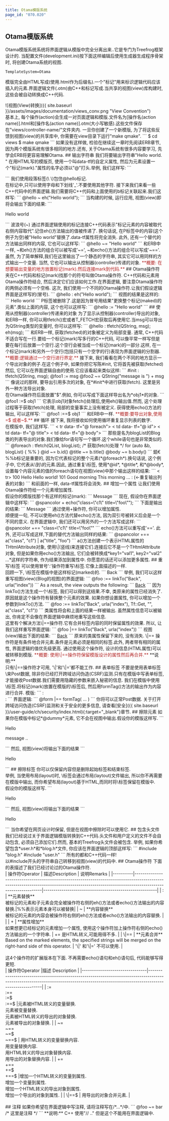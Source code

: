 ```yaml
---
title: Otama模版系统
page_id: "070.020"
---
```

## Otama模版系统
Otama模版系统系统将界面逻辑从模版中完全分离出来..它是专门为Treefrog框架设计的.
当配置文件(development.ini)按下面这样编辑后使用生成器生成程序骨架时, 将创建Otama系统的视图.
```
TemplateSystem=Otama
```
模版完全由HTML写成(使用.html作为后缀名).一个"标记"用来标识逻辑代码应该插入的元素.界面逻辑文件(.otm)由C++和标记写成.当共享的视图(view)库构建时,这些会被自动转换成C++代码.
<div class="img-center" markdown="1"> ![视图(View)转换]({{ site.baseurl }}/assets/images/documentation/views_conv.png "View Convention")
</div>
基本上, 每个操作(action)会生成一对页面逻辑和模版.文件名为[操作名(action name)].html和[操作名(action name)].otm(大小写敏感).这些文件保存在"views/controller-name/"文件夹内.
一旦你创建了一个新模版, 为了将这些反馈到视图(view)的共享库中, 你需要在view目录下运行"make qmake".
```
$ cd views
$ make qmake
``` 
如果没有这样做, 检验在继续这一章时先阅读ERB章节, 因为两个模版系统有很多相同的地方.还有, 关于Otama系统有很多内容要学习, 先学会ERB将更容易理解Otama.
## 输出字符串
我们将要输出字符串"Hello world.<br>"
在用HTML写的模版页, 使用一个叫data-tf的自定义属性, 然后为元素设置一个"标记(mark)."属性的名字必须以"@"打头.举例, 我们这样写:
```
<p data-tf="@hello"></p>
```
我们使用段落标签(\<p\> \</p\>)包住@hello标记.<br>
在标记中,只可以使用字母和下划线'_'.不要使用其他字符.
接下来我们来看一些C++代码中的界面逻辑.我们需要将C++代码和上面使用的b标记关联起来.我们这样写:
```
@hello ~ eh("Hello world");
```
当构建的时候, 运行应用, 视图(view)即将会输出下面的结果:
```
<p>Hello world</p>
```
波浪号(~) 通过界面逻辑使用的标记连接C++代码表示"标记元素的内容被取代右侧内容取代".记住eh()方法输出的值被传递了.
换句话说, 在P标签中的内容(这个例子为空)被"Hello world"替换了.data-tf属性将完全消失.
此外, 还有一个替代的方法输出同样的内容, 它也可以这样写:
```
@hello ~= "Hello world"
``` 
和ERB中一样, ~和eh()方法的组合可以被写成'~=', ~和echo()方法的组合可以写成'~=='.
虽然, 为了简单解释,我们在这里输出了一个静态的字符串, 其实它可以用同样的方式输出一个变量. 当然, 它也可以输出从控制器(controller)传递的对象.
<span style="color: #b22222">**概要: 在想要输出变量的地方放置标记(mark).然后连接mark到代码.** </span>
## Otama操作符
夹在C++代码和标记(mark)找那个的符号叫做Otama操作符.
C++代码和元素用Otama操作符结合, 然后决定它们应该如何工作.在界面逻辑, 要注意Otama操作符的两侧必须有一个空格.
这次, 我们使用一个不同的Otama操作符.让我们假设逻辑界面是这样写的(冒号).
```
@hello : eh("Hello world");
```
视图的结果是这样的:
```
Hello world
```
P标签被删除了.这是因为冒号用结果"更换整个标记(maked)的元素".类似上面的内容, 这个也可以这样写:
```
@hello := "Hello world"
```
## 使用从控制器(controller)传递来的对象
为了显示从控制器(controller)导出的对象, 和ERB一样, 你可以用tfetch()宏或者T_FETCH宏获取后再使用它.当msg可以导出为QString类型的变量时, 你可以这样写:
```
@hello : tfetch(QString, msg);  eh(msg);
```
和ERB一样, 获取(fetched)的对象被定义为局部变量.
通常, C++代码不适合写在一行.要给一个标记(mark)写多行的C++代码, 可以像平常一样写但是要在每行后放置一个空行.这个空行会被当成一个标记(mark)的一部分.这样, 在一个标记(mark)和另外一个空行(包括只有一个空字的行)表现为界面逻辑的分割器.
<span style="color: #b22222">**概要:逻辑通过一个空行进行界定.** </span>
接下来, 我们看看在两个不同的地方显示一个导出对象的例子.在这个例子中, 如果你把它写陈#init, 它将首先被获取(fetched)然后, 它可以在界面逻辑自由的使用.它应该看起来类似这样:
```
#init : tfetch(QString, msg);
@foo1 := msg
@foo2 ~= QString("message is ") + msg
```
像说过的那样, 要导出引用多次的对象, 在*#init*中进行获取(fetch).
这里是另外一种方法导出对象.<br>
在Otama操作符后面放置"$".例如, 你可以写成下面这样导出名为*obj1*的对象.
```
@foo1 :=$ obj1
```
它表示obj1对象fetch()处理后,使用eh()输出值.然而, 这个处理过程等于获取(fetch)处理, 局部的变量事实上没有被定义.
获得使用echo()方法的输出, 可以这样写:
```
@foo1 :==$ obj1
```
和ERB中一样.
<span style="color: #b22222">**概要:要导出对象,使用 =$ 或者~$.** </span>
## 循环
接下来, 我将接收如何使用循环重复显示列表的数字.<br>
在模版中, 我们这样写.
```
< tr data- tf="@ foreach"> 
< td data- tf="@ id"></ td>
< td data- tf="@ title"></ td>
< td data- tf="@ body"></ td>
</tr>
```
那些是名为blogList的Blog类的列表导出的对象.我们像给for语句写一个循环.这个while语句也是非常类似的.
```
@foreach :
tfetch(QList<Blog>, blogList);    /* 获取(fetch)处理 */
for (auto &b, blogList) {
%%
}
@id ~= b.id()
@title ~= b.title()
@body ~= b.body()
```
銆€
%%b标记是重要的, 因为它代表标记的整个元素(*@foreach*).换句话说, 这个例子中, 它代表从\<tr\>到\</ tr\>的元素.因此, 通过重复\<tr\>标签, 使用*@id*, *@title*, 和*@body*,设置每个内容元素的值的foreach语句在视图(view)中那个输出这样的结果:
```
< tr>
<td>100</td>
<td>Hello</td>
<td>Hello world!</td>
</tr><tr>
<td>101</td>
<td>Good morning</td>
<td>This morning ...</td>
</tr><tr>
: (<-重复输出列表的对象)
```
和前面的一样, data-tf属性将会消失.
## 增加一个属性
让我们使用Otama操作符给一个元素增加属性.<br>
假设你的模版找那个有这样的标记(mark):
```
<span data-tf="@spancolor">Message</span>
```
现在, 假设你在界面逻辑中这样写:
```
@spancolor + echo("class=\"c1\" title=\"foo\"");
```
下面是输出的结果:
```
<span class="c1" title="foo">Message</span>
```
通过使用+操作符, 你可以增加属性.<br>
顺便提一句, 不可以使用eh()方法代替echo()方法, 因为双引号被转义后会是一个不同的意义.
在界面逻辑中, 我们还可以用另外的一个方法写成这样:
```
@spancolor +== "class=\"c1\" title=\"foo\""
```
echo()方法可以重写成'=='.
此外, 还可以写成这样,下面的替代方法输出同样的结果:
```
@spancolor +== a("class", "c1") | a("title", "foo")
```
a()方法创建一个表示HTML属性的THtmlAttribute对象, 使用\|(竖线)来连接它们.连接后它不是一个THtmlAttribute对象, 但是如果你用echo()方法输出, 它们会被转换成*key1="val1", key2="val2" ...*这样的字符串, 作为结果添加到属性中.
你愿意的话还可以添加更多属性.
## 重写\<a\>标签
可以使用冒号':'操作符重写\<a\>标签.它像上面描述的一样.<br>
回顾一下, \<a\>标签在模版中是这样标记(marked)的.
```
<a class="c1" data-tf="@foo">Back</a>
```
举例, 我们可以这样重写视图(view)(Blog的视图)的界面逻辑:
```
@foo :== linkTo("Back", urla("index"))
```
As a result, the view outputs the following:
```
<a href="/Blog/index/">Back</a>
```
因为linkTo()方法生成一个\<a\>标签, 我们可以得到这结果.不幸, 类原来的属性已经消失了.原因就是这个操作符有替换整个元素的效果.
如果你想设置属性, 你可以增加一个参数到linkTo()方法.
```
@foo :== linkTo("Back", urla("index"), Tf::Get, "", a("class", "c1"))
```
类属性将会和上面的结果一样被输出.
虽然属性信息可以被输出, 你肯定不会像在界面逻辑中麻烦地重写这些信息.<br> 
这里有个解决方法\|==操作符.它有合并标签内容的同时保留属性的效果.
所以, 让我们这样重写界面逻辑:
```
@foo  |== linkTo("Back", urla("index"))
```
视图(view)输出下面的结果:
```
<a class="c1" href="/Blog/index/">Back</a>
```
原来的类属性保留下来的, 没有消失.
\|== 操作符是有条件地合并元素.条件是元素必须是相同的标签.此外, 两者带有相同的属性, 界面逻辑的值优先级更高.
通过使用这个操作符, 设计的信息(HTML属性)可以被转移到模版.
<span style="color: #b22222">**概要: 使用\|==操作符保留模版设计的属性然后再合并.** </span>
**说明:**<br>
只有\|==操作符才可用, '\|'和'\|='都不能工作.
## 表单标签
不要是使用表单标签\<form\>来Post数据, 除非你已经打开跨域访问伪造(CSRF)监测.只有在模版中写表单标签, 才能接收Post数据.我们需要用隐藏的参数来嵌入秘密的信息.
我们在模版中使用\<form\>标签.将标记(mark)放置在模版的\<form\>标签后, 然后用formTag()方法的输出作为内容进行合并.
模版:
```
:
<form method="post" data-tf="@form">
:
```
界面逻辑:
```
@form |== formTag( ... )
```
你将可以正常Post数据.
关于打开跨域访问伪造(CSRF)监测和关于安全的更多信息, 请查看[安全]({{ site.baseurl }}/user-guide/ch/security/index.html){:target="_blank"}章节.
## 擦除元素
如果你在模版中标记*@dummy*元素, 它不会在视图中输出.假设你的模版这样写.
```
<div>
<p>Hello </p>
<p data-tf="@dummy">message ..</p>
</div>
``` 
然后, 视图(view)将输出下面的结果
```
<div>
<p>Hello </p>
</div>
```
## 擦除标签
你可以仅保留内容但是删除起始标签和结束标签.<br>
举例, 当使用布局(layout)时, \<html\>标签会通过布局(laytout)文件输出, 所以你不再需要在模版中输出, 而你希望布局(layout)基于HTML,而同时将\<html\>标签保留在模版中.<br>
假设你的模版这样写.
```
<html data-tf="@dummytag">
<p>Hello </p>
</ html>
```
然后, 视图(view)将输出下面的结果
```
<p>Hello </p>
```
当你希望在网页设计时保留, 但是在视图中擦除时可以使用它.
## 包含头文件
我们已经说过关于界面逻辑模版转换到C++代码.头文件和用户定义的文件不会自动包含, 必须自己添加它们.然而, 基本的Treefrog头文件会被包含.
举例, 如果你希望包含*user.h*和*blog.h*文件, 你应该在界面逻辑的顶部这样写:
```
#include "blog.h"
#include "user.h"
```
所有的都和C++代码一样!<br>
以#include开头的字符串自己转移到视图(view)的代码中.
## Otama操作符
下面的表描述了我们已经讨论过的Otama操作符.
<div class="table-div" markdown="1">
| 操作符Operator | 描述Description                                                                                                                                                                                | 说明Remarks                                                |
|----------|--------------------------------------------------------------------------------------------------------------------------------------------------------------------------------------------|--------------------------------------------------------|
| :        | **元素替换**<br>被标记的元素和子元素会完全被操作符右侧的eh()方法或者echo()方法输出的内容替换.|%%表示元素本身可以被替换|
| ~        | **内容替换**<br>被标记的元素的内容会被操作符右侧的eh()方法或者echo()方法输出的内容替换. |                                                        |
| +        | **属性增加**<br>如果想更已经标记的元素增加一个属性, 使用这个操作符加上操作符右侧的echo()方法输出的一个字符串. | += 是HTML转义,可能用得不多. |
| \|==     | **元素合并**<br>Based on the marked elements, the specified strings will be merged on the right-hand side of this operator. | '\|' 和'\|=' 不可以使用. |
</div><br>
这4个操作符的扩展版本在下面.
不再需要echo()语句和eh()语句后, 代码能够写得更短.
<div class="table-div" markdown="1">
| 操作符Operator                       |描述 Description                                                                                                                                                                         |
|--------------------------------|-------------------------------------------------------------------------------------------------------------------------------------------------------------------------------------|
| :=<br> :==<br> :=$<br> :==$    |元素被HTML转义的变量替换.<br> 元素被变量替换.<br>元素被HTML转义的导出的对象替换.<br>元素被导出的对象替换. |
| ~=<br>  ~==<br> ~=$<br> ~==$   | 用HTML转义的变量替换内容.<br> 用变量替换内容.<br>  用HTML转义的导出对象替换内容.<br> 用导出的对象替换内容. |
| +=<br>  +==<br>  +=$<br>  +==$ |增加一个HTML转义的变量到属性.<br> 增加一个变量到属性.<br>  增加一个HTML转义的导出对象到属性.<br> 增加一个导出的对象到属性. |
| \|==$                          | 用导出的对象合并元素. |
</div><br>
## 注释
如果你希望在界面逻辑中写注释, 请将注释写在/*...*/中.
```
@foo ~= bar    /*  这里是注释 */
```
**说明:** C++ 使用"// .." 但是这个不能用在界面逻辑中.